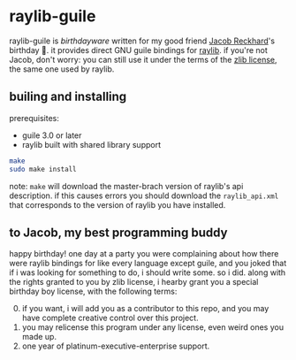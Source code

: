 # raylib-guile

raylib-guile is *birthdayware* written for my good friend
[Jacob Reckhard](https://github.com/jacobrec)'s birthday 🥳.
it provides direct GNU guile bindings for [raylib](https://github.com/raysan5/raylib).
if you're not Jacob, don't worry: you can still use it under the terms of the
[zlib license](/LICENSE), the same one used by raylib.

## builing and installing

prerequisites:
 - guile 3.0 or later
 - raylib built with shared library support

```sh
make
sudo make install
```

note: `make` will download the master-brach version of raylib's api
description. if this causes errors you should download the `raylib_api.xml` that
corresponds to the version of raylib you have installed.

## to Jacob, my best programming buddy

happy birthday! one day at a party you were complaining about how there were
raylib bindings for like every language except guile, and you joked that if i
was looking for something to do, i should write some. so i did. along with the
rights granted to you by zlib license, i hearby grant you a special birthday boy
license, with the following terms:

0. if you want, i will add you as a contributor to this repo, and you may have
   complete creative control over this project.
1. you may relicense this program under any license, even weird ones you made up.
2. one year of platinum-executive-enterprise support.